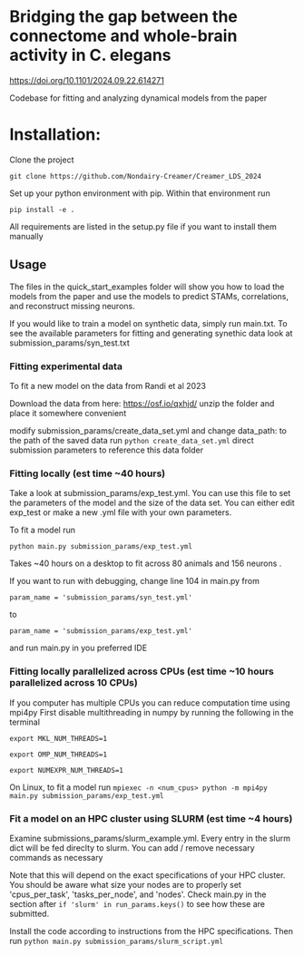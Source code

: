 # Bridging the gap between the connectome and whole-brain activity in C. elegans
https://doi.org/10.1101/2024.09.22.614271

Codebase for fitting and analyzing dynamical models from the paper

# Installation:
Clone the project

```git clone https://github.com/Nondairy-Creamer/Creamer_LDS_2024```

Set up your python environment with pip. Within that environment run

```pip install -e .```

All requirements are listed in the setup.py file if you want to install them manually

## Usage
The files in the quick_start_examples folder will show you how to load the models from the paper and use the models to predict STAMs, correlations, and reconstruct missing neurons.

If you would like to train a model on synthetic data, simply run main.txt. To see the available parameters for fitting and generating synethic data look at submission_params/syn_test.txt

### Fitting experimental data
To fit a new model on the data from Randi et al 2023

Download the data from here: https://osf.io/qxhjd/
unzip the folder and place it somewhere convenient

modify submission_params/create_data_set.yml and change data_path: to the path of the saved data
run
```python create_data_set.yml```
direct submission parameters to reference this data folder

### Fitting locally (est time ~40 hours)
Take a look at submission_params/exp_test.yml. You can use this file to set the parameters of the model and the size of the data set. You can either edit exp_test or make a new .yml file with your own parameters.

To fit a model run

```python main.py submission_params/exp_test.yml```

Takes ~40 hours on a desktop to fit across 80 animals and 156 neurons .

If you want to run with debugging, change line 104 in main.py from

```param_name = 'submission_params/syn_test.yml'```

to

```param_name = 'submission_params/exp_test.yml'```

and run main.py in you preferred IDE

### Fitting locally parallelized across CPUs (est time ~10 hours parallelized across 10 CPUs)
If you computer has multiple CPUs you can reduce computation time using mpi4py
First disable multithreading in numpy by running the following in the terminal

```export MKL_NUM_THREADS=1```

```export OMP_NUM_THREADS=1```

```export NUMEXPR_NUM_THREADS=1```

On Linux, to fit a model run
```mpiexec -n <num_cpus> python -m mpi4py main.py submission_params/exp_test.yml```

### Fit a model on an HPC cluster using SLURM (est time ~4 hours)
Examine submissions_params/slurm_example.yml. Every entry in the slurm dict will be fed direclty to slurm. You can add / remove necessary commands as necessary

Note that this will depend on the exact specifications of your HPC cluster. You should be aware what size your nodes are to properly set 'cpus_per_task', 'tasks_per_node', and 'nodes'. Check main.py in the section after ```if 'slurm' in run_params.keys()``` to see how these are submitted.

Install the code according to instructions from the HPC specifications. Then run
```python main.py submission_params/slurm_script.yml```
